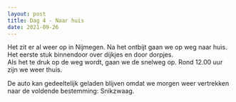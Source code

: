 ```yaml
---
layout: post
title: Dag 4 - Naar huis
date: 2021-09-26
---
```

Het zit er al weer op in Nijmegen.  Na het ontbijt gaan we op weg naar huis. Het eerste stuk binnendoor over dijkjes en door dorpjes.  
Als het te druk op de weg wordt, gaan we de snelweg op. Rond 12.00 uur zijn we weer thuis.  

De auto kan gedeeltelijk geladen blijven omdat we morgen weer vertrekken naar de voldende bestemming: Snikzwaag.
